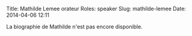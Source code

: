 Title: Mathilde Lemee orateur
Roles: speaker
Slug: mathilde-lemee
Date: 2014-04-06 12:11



La biographie de Mathilde n'est pas encore disponible.

